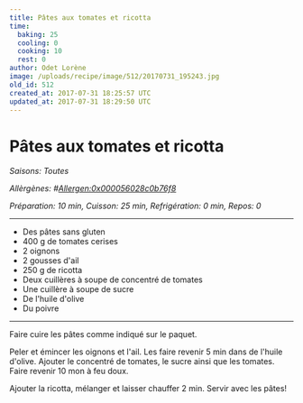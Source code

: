 ```yaml
---
title: Pâtes aux tomates et ricotta
time:
  baking: 25
  cooling: 0
  cooking: 10
  rest: 0
author: Odet Lorène
image: /uploads/recipe/image/512/20170731_195243.jpg
old_id: 512
created_at: 2017-07-31 18:25:57 UTC
updated_at: 2017-07-31 18:29:50 UTC
---
```


# Pâtes aux tomates et ricotta

_Saisons: Toutes_

_Allèrgènes: #<Allergen:0x000056028c0b76f8>_

_Préparation: 10 min, Cuisson: 25 min, Refrigération: 0 min, Repos: 0_

---

- Des pâtes sans gluten
- 400 g de tomates cerises
- 2 oignons
- 2 gousses d'ail
- 250 g de ricotta
- Deux cuillères à soupe de concentré de tomates
- Une cuillère à soupe de sucre
- De l'huile d'olive
- Du poivre

---

Faire cuire les pâtes comme indiqué sur le paquet.

Peler et émincer les oignons et l'ail. Les faire revenir 5 min dans de l'huile d'olive. Ajouter le concentré de tomates, le sucre ainsi que les tomates. Faire revenir 10 mon à feu doux.

Ajouter la ricotta, mélanger et laisser chauffer 2 min. Servir avec les pâtes!
